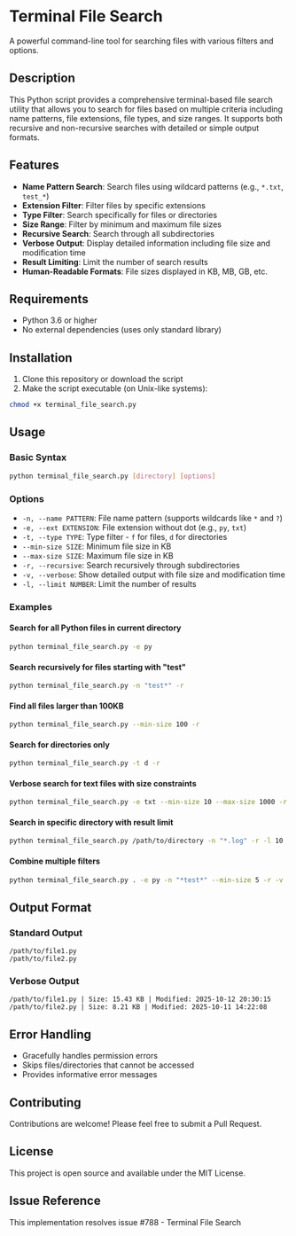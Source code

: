 # Terminal File Search

A powerful command-line tool for searching files with various filters and options.

## Description

This Python script provides a comprehensive terminal-based file search utility that allows you to search for files based on multiple criteria including name patterns, file extensions, file types, and size ranges. It supports both recursive and non-recursive searches with detailed or simple output formats.

## Features

- **Name Pattern Search**: Search files using wildcard patterns (e.g., `*.txt`, `test_*`)
- **Extension Filter**: Filter files by specific extensions
- **Type Filter**: Search specifically for files or directories
- **Size Range**: Filter by minimum and maximum file sizes
- **Recursive Search**: Search through all subdirectories
- **Verbose Output**: Display detailed information including file size and modification time
- **Result Limiting**: Limit the number of search results
- **Human-Readable Formats**: File sizes displayed in KB, MB, GB, etc.

## Requirements

- Python 3.6 or higher
- No external dependencies (uses only standard library)

## Installation

1. Clone this repository or download the script
2. Make the script executable (on Unix-like systems):
```bash
chmod +x terminal_file_search.py
```

## Usage

### Basic Syntax
```bash
python terminal_file_search.py [directory] [options]
```

### Options

- `-n, --name PATTERN`: File name pattern (supports wildcards like `*` and `?`)
- `-e, --ext EXTENSION`: File extension without dot (e.g., `py`, `txt`)
- `-t, --type TYPE`: Type filter - `f` for files, `d` for directories
- `--min-size SIZE`: Minimum file size in KB
- `--max-size SIZE`: Maximum file size in KB
- `-r, --recursive`: Search recursively through subdirectories
- `-v, --verbose`: Show detailed output with file size and modification time
- `-l, --limit NUMBER`: Limit the number of results

### Examples

#### Search for all Python files in current directory
```bash
python terminal_file_search.py -e py
```

#### Search recursively for files starting with "test"
```bash
python terminal_file_search.py -n "test*" -r
```

#### Find all files larger than 100KB
```bash
python terminal_file_search.py --min-size 100 -r
```

#### Search for directories only
```bash
python terminal_file_search.py -t d -r
```

#### Verbose search for text files with size constraints
```bash
python terminal_file_search.py -e txt --min-size 10 --max-size 1000 -r -v
```

#### Search in specific directory with result limit
```bash
python terminal_file_search.py /path/to/directory -n "*.log" -r -l 10
```

#### Combine multiple filters
```bash
python terminal_file_search.py . -e py -n "*test*" --min-size 5 -r -v
```

## Output Format

### Standard Output
```
/path/to/file1.py
/path/to/file2.py
```

### Verbose Output
```
/path/to/file1.py | Size: 15.43 KB | Modified: 2025-10-12 20:30:15
/path/to/file2.py | Size: 8.21 KB | Modified: 2025-10-11 14:22:08
```

## Error Handling

- Gracefully handles permission errors
- Skips files/directories that cannot be accessed
- Provides informative error messages

## Contributing

Contributions are welcome! Please feel free to submit a Pull Request.

## License

This project is open source and available under the MIT License.

## Issue Reference

This implementation resolves issue #788 - Terminal File Search
